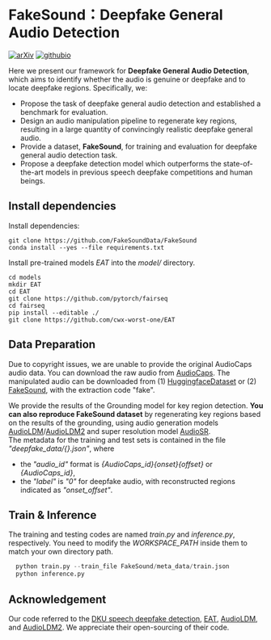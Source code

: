 # FakeSound：Deepfake General Audio Detection
[![arXiv](https://img.shields.io/badge/arXiv-2308.05734-brightgreen.svg?style=flat-square)](https://arxiv.org/abs/2406.08052)
[![githubio](https://img.shields.io/badge/GitHub.io-Audio_Samples-blue?logo=Github&style=flat-square)](https://fakesounddata.github.io/)

Here we present our framework for **Deepfake General Audio Detection**, which aims to identify whether the audio is genuine or deepfake and to locate deepfake regions. Specifically, we:

* Propose the task of deepfake general audio detection and established a benchmark for evaluation.
* Design an audio manipulation pipeline to regenerate key regions, resulting in a large quantity of convincingly realistic deepfake general audio.
* Provide a dataset, **FakeSound**, for training and evaluation for deepfake general audio detection task.
* Propose a deepfake detection model which outperforms the state-of-the-art models in previous speech deepfake competitions and human beings.


## Install dependencies
Install dependencies:
```shell
git clone https://github.com/FakeSoundData/FakeSound
conda install --yes --file requirements.txt
```

Install pre-trained models *EAT* into the *model/* directory.
```shell
cd models
mkdir EAT
cd EAT
git clone https://github.com/pytorch/fairseq
cd fairseq
pip install --editable ./
git clone https://github.com/cwx-worst-one/EAT
```

## Data Preparation
Due to copyright issues, we are unable to provide the original AudioCaps audio data.
You can download the raw audio from [AudioCaps](https://audiocaps.github.io/).
The manipulated audio can be downloaded from (1) [HuggingfaceDataset](https://huggingface.co/datasets/ZeyuXie/FakeSound/tree/main) or (2) [FakeSound](https://pan.baidu.com/s/1MlwCQHfniO8jFUw7-fsFJg?pwd=fake), with the extraction code "fake".

We provide the results of the Grounding model for key region detection. 
**You can also reproduce FakeSound dataset** by regenerating key regions based on the results of the grounding,  using audio generation models [AudioLDM](https://github.com/haoheliu/AudioLDM)/[AudioLDM2](https://github.com/haoheliu/audioldm2) and super resolution model [AudioSR](https://github.com/haoheliu/versatile_audio_super_resolution).  
The metadata for the training and test sets is contained in the file *"deepfake_data/{}.json"*, where 
* the *"audio_id"* format is *{AudioCaps_id}{onset}{offset}* or *{AudioCaps_id}*, 
* the *"label"* is *"0"* for deepfake audio, with reconstructed regions indicated as *"onset_offset"*.  

## Train & Inference
The training and testing codes are named *train.py* and *inference.py*, respectively. You need to modify the *WORKSPACE_PATH* inside them to match your own directory path.
```python
  python train.py --train_file FakeSound/meta_data/train.json
  python inference.py 
```


## Acknowledgement
Our code referred to the [DKU speech deepfake detection](https://github.com/caizexin/speechbrain_PartialFake), [EAT](https://github.com/cwx-worst-one/EAT), [AudioLDM](https://github.com/haoheliu/AudioLDM), and [AudioLDM2](https://github.com/haoheliu/audioldm2). We appreciate their open-sourcing of their code.

